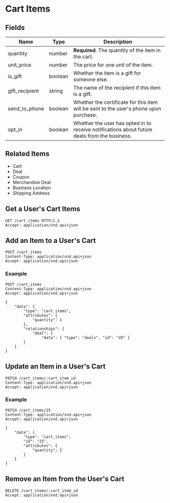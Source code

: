 # Cart Items

## Fields

| Name | Type | Description |
|------|------|-------------|
| quantity | number | **Required**. The quantity of the item in the cart. |
| unit_price | number | The price for one unit of the item. |
| is_gift| boolean | Whether the item is a gift for someone else. |
| gift_recipient | string | The name of the recipient if this item is a gift. |
| send_to_phone | boolean | Whether the certificate for this item will be sent to the user's phone upon purchase. |
| opt_in | boolean | Whether the user has opted in to receive notifications about future deals from the business. |

## Related Items

* Cart
* Deal
* Coupon
* Merchandise Deal
* Business Location
* Shipping Address

## Get a User's Cart Items

```http
GET /cart_items HTTP/1.1
Accept: application/vnd.api+json
```

## Add an Item to a User's Cart

```http
POST /cart_items
Content-Type: application/vnd.api+json
Accept: application/vnd.api+json
```

### Example

```http
POST /cart_items
Content-Type: application/vnd.api+json
Accept: application/vnd.api+json

{
	"data": {
		"type": "cart_items",
		"attributes": {
			"quantity": 1
		},
		"relationships": {
			"deal": {
				"data": { "type": "deals", "id": "20" }
		}
	}
}
```

## Update an Item in a User's Cart

```http
PATCH /cart_items/:cart_item_id
Content-Type: application/vnd.api+json
Accept: application/vnd.api+json
```

### Example

```http
PATCH /cart_items/25
Content-Type: application/vnd.api+json
Accept: application/vnd.api+json

{
	"data": {
		"type": "cart_items",
		"id": "25",
		"attributes": {
			"quantity": 2
		}
	}
}
```

## Remove an Item from the User's Cart

```http
DELETE /cart_items/:cart_item_id
Accept: application/vnd.api+json
```
